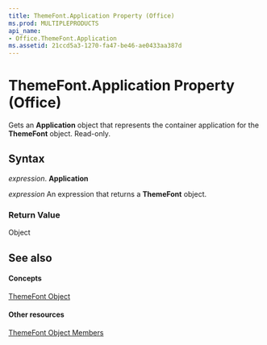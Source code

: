 ```yaml
---
title: ThemeFont.Application Property (Office)
ms.prod: MULTIPLEPRODUCTS
api_name:
- Office.ThemeFont.Application
ms.assetid: 21ccd5a3-1270-fa47-be46-ae0433aa387d
---
```



# ThemeFont.Application Property (Office)

Gets an  **Application** object that represents the container application for the **ThemeFont** object. Read-only.


## Syntax

 _expression_. **Application**

 _expression_ An expression that returns a **ThemeFont** object.


### Return Value

Object


## See also


#### Concepts


[ThemeFont Object](themefont-object-office.md)
#### Other resources


[ThemeFont Object Members](themefont-members-office.md)

